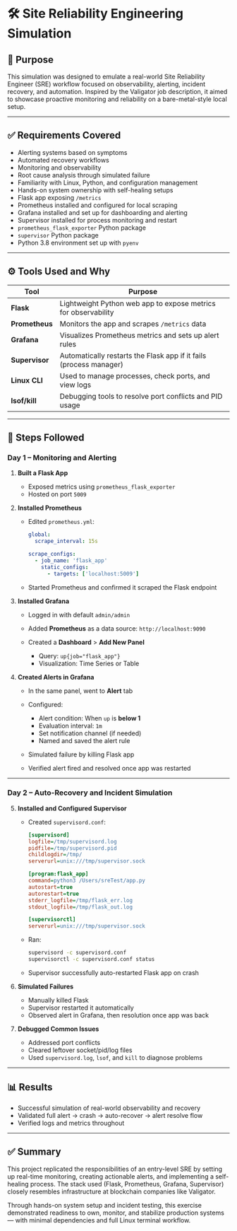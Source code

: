 # 🛠️ Site Reliability Engineering Simulation

## 📌 Purpose

This simulation was designed to emulate a real-world Site Reliability Engineer (SRE) workflow focused on observability, alerting, incident recovery, and automation. Inspired by the Valigator job description, it aimed to showcase proactive monitoring and reliability on a bare-metal-style local setup.

---

## ✅ Requirements Covered

* Alerting systems based on symptoms
* Automated recovery workflows
* Monitoring and observability
* Root cause analysis through simulated failure
* Familiarity with Linux, Python, and configuration management
* Hands-on system ownership with self-healing setups
* Flask app exposing `/metrics`
* Prometheus installed and configured for local scraping
* Grafana installed and set up for dashboarding and alerting
* Supervisor installed for process monitoring and restart
* `prometheus_flask_exporter` Python package
* `supervisor` Python package
* Python 3.8 environment set up with `pyenv`

---

## ⚙️ Tools Used and Why

| Tool           | Purpose                                                            |
| -------------- | ------------------------------------------------------------------ |
| **Flask**      | Lightweight Python web app to expose metrics for observability     |
| **Prometheus** | Monitors the app and scrapes `/metrics` data                       |
| **Grafana**    | Visualizes Prometheus metrics and sets up alert rules              |
| **Supervisor** | Automatically restarts the Flask app if it fails (process manager) |
| **Linux CLI**  | Used to manage processes, check ports, and view logs               |
| **lsof/kill**  | Debugging tools to resolve port conflicts and PID usage            |

---

## 🧪 Steps Followed

### Day 1 – Monitoring and Alerting

1. **Built a Flask App**

   * Exposed metrics using `prometheus_flask_exporter`
   * Hosted on port `5009`

2. **Installed Prometheus**

   * Edited `prometheus.yml`:

     ```yaml
     global:
       scrape_interval: 15s

     scrape_configs:
       - job_name: 'flask_app'
         static_configs:
           - targets: ['localhost:5009']
     ```
   * Started Prometheus and confirmed it scraped the Flask endpoint

3. **Installed Grafana**

   * Logged in with default `admin/admin`
   * Added **Prometheus** as a data source: `http://localhost:9090`
   * Created a **Dashboard** > **Add New Panel**

     * Query: `up{job="flask_app"}`
     * Visualization: Time Series or Table

4. **Created Alerts in Grafana**

   * In the same panel, went to **Alert** tab
   * Configured:

     * Alert condition: When `up` is **below 1**
     * Evaluation interval: `1m`
     * Set notification channel (if needed)
     * Named and saved the alert rule
   * Simulated failure by killing Flask app
   * Verified alert fired and resolved once app was restarted

---

### Day 2 – Auto-Recovery and Incident Simulation

5. **Installed and Configured Supervisor**

   * Created `supervisord.conf`:

     ```ini
     [supervisord]
     logfile=/tmp/supervisord.log
     pidfile=/tmp/supervisord.pid
     childlogdir=/tmp/
     serverurl=unix:///tmp/supervisor.sock

     [program:flask_app]
     command=python3 /Users/sreTest/app.py
     autostart=true
     autorestart=true
     stderr_logfile=/tmp/flask_err.log
     stdout_logfile=/tmp/flask_out.log

     [supervisorctl]
     serverurl=unix:///tmp/supervisor.sock
     ```
   * Ran:

     ```bash
     supervisord -c supervisord.conf
     supervisorctl -c supervisord.conf status
     ```
   * Supervisor successfully auto-restarted Flask app on crash

6. **Simulated Failures**

   * Manually killed Flask
   * Supervisor restarted it automatically
   * Observed alert in Grafana, then resolution once app was back

7. **Debugged Common Issues**

   * Addressed port conflicts
   * Cleared leftover socket/pid/log files
   * Used `supervisord.log`, `lsof`, and `kill` to diagnose problems

---

## 📊 Results

* Successful simulation of real-world observability and recovery
* Validated full alert → crash → auto-recover → alert resolve flow
* Verified logs and metrics throughout

---

## ✅ Summary

This project replicated the responsibilities of an entry-level SRE by setting up real-time monitoring, creating actionable alerts, and implementing a self-healing process. The stack used (Flask, Prometheus, Grafana, Supervisor) closely resembles infrastructure at blockchain companies like Valigator.

Through hands-on system setup and incident testing, this exercise demonstrated readiness to own, monitor, and stabilize production systems — with minimal dependencies and full Linux terminal workflow.

